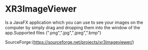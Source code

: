 # XR3ImageViewer

Is a JavaFX application which you can use to see your images on the computer by simply drag and dropping them into the window of the app.Supported files (".png",".jpg",".jpeg",".bmp")

SourceForge:(https://sourceforge.net/projects/xr3imageviewer/)
